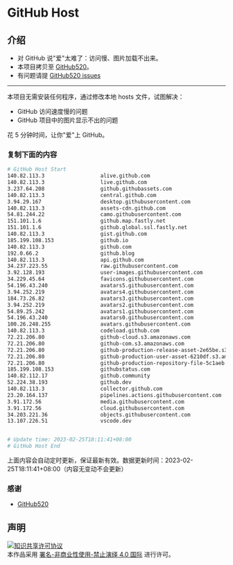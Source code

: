 # GitHub Host
## 介绍
- 对 GitHub 说"爱"太难了：访问慢、图片加载不出来。
- 本项目拷贝至 [GitHub520](https://github.com/521xueweihan/GitHub520)。
- 有问题请提 [GitHub520 issues](https://github.com/521xueweihan/GitHub520/issues/new)

---

本项目无需安装任何程序，通过修改本地 hosts 文件，试图解决：
- GitHub 访问速度慢的问题
- GitHub 项目中的图片显示不出的问题

花 5 分钟时间，让你"爱"上 GitHub。

### 复制下面的内容
```bash
# GitHub Host Start
140.82.113.3                  alive.github.com
140.82.113.3                  live.github.com
3.237.64.208                  github.githubassets.com
140.82.113.3                  central.github.com
3.94.29.167                   desktop.githubusercontent.com
140.82.113.3                  assets-cdn.github.com
54.81.244.22                  camo.githubusercontent.com
151.101.1.6                   github.map.fastly.net
151.101.1.6                   github.global.ssl.fastly.net
140.82.113.3                  gist.github.com
185.199.108.153               github.io
140.82.113.3                  github.com
192.0.66.2                    github.blog
140.82.113.3                  api.github.com
34.237.223.55                 raw.githubusercontent.com
3.92.128.193                  user-images.githubusercontent.com
34.229.45.64                  favicons.githubusercontent.com
54.196.43.240                 avatars5.githubusercontent.com
3.94.252.219                  avatars4.githubusercontent.com
184.73.26.82                  avatars3.githubusercontent.com
3.94.252.219                  avatars2.githubusercontent.com
54.89.25.242                  avatars1.githubusercontent.com
54.196.43.240                 avatars0.githubusercontent.com
100.26.248.255                avatars.githubusercontent.com
140.82.113.3                  codeload.github.com
72.21.206.80                  github-cloud.s3.amazonaws.com
72.21.206.80                  github-com.s3.amazonaws.com
72.21.206.80                  github-production-release-asset-2e65be.s3.amazonaws.com
72.21.206.80                  github-production-user-asset-6210df.s3.amazonaws.com
72.21.206.80                  github-production-repository-file-5c1aeb.s3.amazonaws.com
185.199.108.153               githubstatus.com
140.82.112.17                 github.community
52.224.38.193                 github.dev
140.82.113.3                  collector.github.com
23.20.164.137                 pipelines.actions.githubusercontent.com
3.91.172.56                   media.githubusercontent.com
3.91.172.56                   cloud.githubusercontent.com
34.203.221.36                 objects.githubusercontent.com
13.107.226.51                 vscode.dev


# Update time: 2023-02-25T18:11:41+08:00
# GitHub Host End

```
上面内容会自动定时更新，保证最新有效。数据更新时间：2023-02-25T18:11:41+08:00（内容无变动不会更新）

### 感谢

- [GitHub520](https://github.com/521xueweihan/GitHub520)

## 声明
<a rel="license" href="https://creativecommons.org/licenses/by-nc-nd/4.0/deed.zh"><img alt="知识共享许可协议" style="border-width: 0" src="https://licensebuttons.net/l/by-nc-nd/4.0/88x31.png"></a><br>本作品采用 <a rel="license" href="https://creativecommons.org/licenses/by-nc-nd/4.0/deed.zh">署名-非商业性使用-禁止演绎 4.0 国际</a> 进行许可。